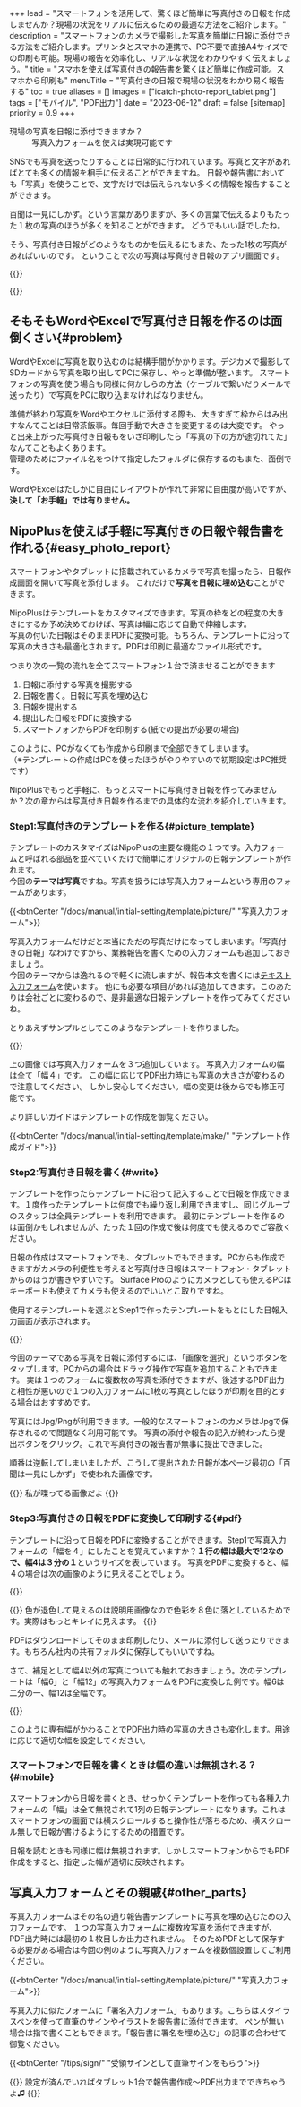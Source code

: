 +++
lead = "スマートフォンを活用して、驚くほど簡単に写真付きの日報を作成しませんか？現場の状況をリアルに伝えるための最適な方法をご紹介します。"
description = "スマートフォンのカメラで撮影した写真を簡単に日報に添付できる方法をご紹介します。プリンタとスマホの連携で、PC不要で直接A4サイズでの印刷も可能。現場の報告を効率化し、リアルな状況をわかりやすく伝えましょう。"
title = "スマホを使えば写真付きの報告書を驚くほど簡単に作成可能。スマホから印刷も"
menuTitle = "写真付きの日報で現場の状況をわかり易く報告する"
toc = true
aliases = []
images = ["icatch-photo-report_tablet.png"]
tags = ["モバイル", "PDF出力"]
date = "2023-06-12"
draft = false
[sitemap]
  priority = 0.9
+++


<dl class="faq">
<dt>現場の写真を日報に添付できますか？</dt>
<dd>写真入力フォームを使えば実現可能です</dd>
</dl>


SNSでも写真を送ったりすることは日常的に行われています。写真と文字があればとても多くの情報を相手に伝えることができますね。
日報や報告書においても「写真」を使うことで、文字だけでは伝えられない多くの情報を報告することができます。

百聞は一見にしかず。という言葉がありますが、多くの言葉で伝えるよりもたった１枚の写真のほうが多くを知ることができます。
どうでもいい話でしたね。  

そう、写真付き日報がどのようなものかを伝えるにもまた、たった1枚の写真があればいいのです。
ということで次の写真は写真付き日報のアプリ画面です。

{{<nextArrow >}}

{{<icatch filename="icatch-photo-report" msg="百聞は一見に如かず 千聞とてまた然り" title="予定と実績の進捗表" fontsize="30px" alice="guide">}}

## そもそもWordやExcelで写真付き日報を作るのは面倒くさい{#problem}

WordやExcelに写真を取り込むのは結構手間がかかります。デジカメで撮影してSDカードから写真を取り出してPCに保存し、やっと準備が整います。
スマートフォンの写真を使う場合も同様に何かしらの方法（ケーブルで繋いだりメールで送ったり）で写真をPCに取り込まなければなりません。  

準備が終わり写真をWordやエクセルに添付する際も、大きすぎて枠からはみ出すなんてことは日常茶飯事。毎回手動で大きさを変更するのは大変です。
やっと出来上がった写真付き日報もをいざ印刷したら「写真の下の方が途切れてた」なんてこともよくあります。  
管理のためにファイル名をつけて指定したフォルダに保存するのもまた、面倒です。  

WordやExcelはたしかに自由にレイアウトが作れて非常に自由度が高いですが、**決して「お手軽」では有りません。**

## NipoPlusを使えば手軽に写真付きの日報や報告書を作れる{#easy_photo_report}

スマートフォンやタブレットに搭載されているカメラで写真を撮ったら、日報作成画面を開いて写真を添付します。
これだけで**写真を日報に埋め込む**ことができます。  

NipoPlusはテンプレートをカスタマイズできます。写真の枠をどの程度の大きさにするか予め決めておけば、写真は幅に応じて自動で伸縮します。  
写真の付いた日報はそのままPDFに変換可能。もちろん、テンプレートに沿って写真の大きさも最適化されます。PDFは印刷に最適なファイル形式です。

つまり次の一覧の流れを全てスマートフォン１台で済ませることができます

1. 日報に添付する写真を撮影する
1. 日報を書く。日報に写真を埋め込む
1. 日報を提出する
1. 提出した日報をPDFに変換する
1. スマートフォンからPDFを印刷する(紙での提出が必要の場合)

このように、PCがなくても作成から印刷まで全部できてしまいます。  
（※テンプレートの作成はPCを使ったほうがやりやすいので初期設定はPC推奨です）

NipoPlusでもっと手軽に、もっとスマートに写真付き日報を作ってみませんか？次の章からは写真付き日報を作るまでの具体的な流れを紹介していきます。

### Step1:写真付きのテンプレートを作る{#picture_template}

テンプレートのカスタマイズはNipoPlusの主要な機能の１つです。入力フォームと呼ばれる部品を並べていくだけで簡単にオリジナルの日報テンプレートが作れます。  
今回の**テーマは写真**ですね。写真を扱うには写真入力フォームという専用のフォームがあります。

{{<btnCenter "/docs/manual/initial-setting/template/picture/" "写真入力フォーム">}}

写真入力フォームだけだと本当にただの写真だけになってしまいます。「写真付きの日報」なわけですから、業務報告を書くための入力フォームも追加しておきましょう。  
今回のテーマからは逸れるので軽くに流しますが、報告本文を書くには[テキスト入力フォーム](/docs/manual/initial-setting/template/text/)を使います。
他にも必要な項目があれば追加してきます。このあたりは会社ごとに変わるので、是非最適な日報テンプレートを作ってみてくださいね。

とりあえずサンプルとしてこのようなテンプレートを作りました。

{{<appscreen filename="make-photo-report" title="報告書テンプレートの設計画面。写真をテンプレートに埋め込む">}}

上の画像では写真入力フォームを３つ追加しています。
写真入力フォームの幅は全て「幅４」です。 この幅に応じてPDF出力時にも写真の大きさが変わるので注意してください。
しかし安心してください。幅の変更は後からでも修正可能です。

より詳しいガイドはテンプレートの作成を御覧ください。

{{<btnCenter "/docs/manual/initial-setting/template/make/" "テンプレート作成ガイド">}}

### Step2:写真付き日報を書く{#write}

テンプレートを作ったらテンプレートに沿って記入することで日報を作成できます。１度作ったテンプレートは何度でも繰り返し利用できますし、同じグループのスタッフは全員テンプレートを利用できます。
最初にテンプレートを作るのは面倒かもしれませんが、たった１回の作成で後は何度でも使えるのでご容赦ください。  

日報の作成はスマートフォンでも、タブレットでもできます。PCからも作成できますがカメラの利便性を考えると写真付き日報はスマートフォン・タブレットからのほうが書きやすいです。
Surface Proのようにカメラとしても使えるPCはキーボードも使えてカメラも使えるのでいいとこ取りですね。

使用するテンプレートを選ぶとStep1で作ったテンプレートをもとにした日報入力画面が表示されます。

{{<appscreen filename="write-photo-report"  title="報告書の作成画面。写真はタップして追加できます">}}

今回のテーマである写真を日報に添付するには、「画像を選択」というボタンをタップします。PCからの場合はドラッグ操作で写真を追加することもできます。
実は１つのフォームに複数枚の写真を添付できますが、後述するPDF出力と相性が悪いので１つの入力フォームに1枚の写真としたほうが印刷を目的とする場合はおすすめです。  

写真にはJpg/Pngが利用できます。一般的なスマートフォンのカメラはJpgで保存されるので問題なく利用可能です。
写真の添付や報告の記入が終わったら提出ボタンをクリック。これで写真付きの報告書が無事に提出できました。

順番は逆転してしまいましたが、こうして提出された日報が本ページ最初の「百聞は一見にしかず」で使われた画像です。


{{<alice pos="right" icon="default">}}
私が喋ってる画像だよ
{{</alice>}}

### Step3:写真付きの日報をPDFに変換して印刷する{#pdf}

テンプレートに沿って日報をPDFに変換することができます。Step1で写真入力フォームの「幅を４」にしたことを覚えていますか？**１行の幅は最大で12なので、幅4は３分の１**というサイズを表しています。
写真をPDFに変換すると、幅４の場合は次の画像のように見えることでしょう。

{{<appscreen filename="convert-pdf"  title="写真付き報告書をPDFに変換して出力">}}

{{<warning>}}
色が退色して見えるのは説明用画像なので色彩を８色に落としているためです。実際はもっとキレイに見えます。
{{</warning>}}

PDFはダウンロードしてそのまま印刷したり、メールに添付して送ったりできます。もちろん社内の共有フォルダに保存してもいいですね。

さて、補足として幅4以外の写真についても触れておきましょう。次のテンプレートは「幅6」と「幅12」の写真入力フォームをPDFに変換した例です。幅6は二分の一、幅12は全幅です。

{{<appscreen filename="pdf-sample2"  title="写真付き報告書をPDFに変換して出力">}}

このように専有幅がかわることでPDF出力時の写真の大きさも変化します。用途に応じて適切な幅を設定してください。

### スマートフォンで日報を書くときは幅の違いは無視される？{#mobile}

スマートフォンから日報を書くとき、せっかくテンプレートを作っても各種入力フォームの「幅」は全て無視されて1列の日報テンプレートになります。これはスマートフォンの画面では横スクロールすると操作性が落ちるため、横スクロール無しで日報が書けるようにするための措置です。  

日報を読むときも同様に幅は無視されます。しかしスマートフォンからでもPDF作成をすると、指定した幅が適切に反映されます。

## 写真入力フォームとその親戚{#other_parts}

写真入力フォームはその名の通り報告書テンプレートに写真を埋め込むための入力フォームです。
１つの写真入力フォームに複数枚写真を添付できますが、PDF出力時には最初の１枚目しか出力されません。
そのためPDFとして保存する必要がある場合は今回の例のように写真入力フォームを複数個設置してご利用ください。

{{<btnCenter "/docs/manual/initial-setting/template/picture/" "写真入力フォーム">}}

写真入力に似たフォームに「署名入力フォーム」もあります。こちらはスタイラスペンを使って直筆のサインやイラストを報告書に添付できます。
ペンが無い場合は指で書くこともできます。「報告書に署名を埋め込む」の記事の合わせて御覧ください。

{{<btnCenter "/tips/sign/" "受領サインとして直筆サインをもらう">}}

{{<alice pos="right" icon="tablet">}}
設定が済んでいればタブレット1台で報告書作成〜PDF出力までできちゃうよ♫
{{</alice>}}